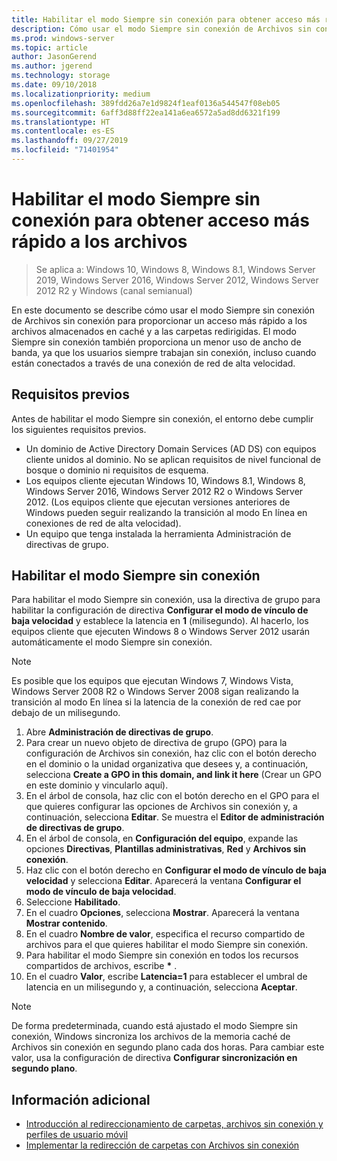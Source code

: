 ```yaml
---
title: Habilitar el modo Siempre sin conexión para obtener acceso más rápido a los archivos
description: Cómo usar el modo Siempre sin conexión de Archivos sin conexión para proporcionar un acceso más rápido a los archivos almacenados en caché y a las carpetas redirigidas.
ms.prod: windows-server
ms.topic: article
author: JasonGerend
ms.author: jgerend
ms.technology: storage
ms.date: 09/10/2018
ms.localizationpriority: medium
ms.openlocfilehash: 389fdd26a7e1d9824f1eaf0136a544547f08eb05
ms.sourcegitcommit: 6aff3d88ff22ea141a6ea6572a5ad8dd6321f199
ms.translationtype: HT
ms.contentlocale: es-ES
ms.lasthandoff: 09/27/2019
ms.locfileid: "71401954"
---
```

# <a name="enable-always-offline-mode-for-faster-access-to-files"></a>Habilitar el modo Siempre sin conexión para obtener acceso más rápido a los archivos

>Se aplica a: Windows 10, Windows 8, Windows 8.1, Windows Server 2019, Windows Server 2016, Windows Server 2012, Windows Server 2012 R2 y Windows (canal semianual)

En este documento se describe cómo usar el modo Siempre sin conexión de Archivos sin conexión para proporcionar un acceso más rápido a los archivos almacenados en caché y a las carpetas redirigidas. El modo Siempre sin conexión también proporciona un menor uso de ancho de banda, ya que los usuarios siempre trabajan sin conexión, incluso cuando están conectados a través de una conexión de red de alta velocidad.

## <a name="prerequisites"></a>Requisitos previos

Antes de habilitar el modo Siempre sin conexión, el entorno debe cumplir los siguientes requisitos previos.

- Un dominio de Active Directory Domain Services (AD DS) con equipos cliente unidos al dominio. No se aplican requisitos de nivel funcional de bosque o dominio ni requisitos de esquema.
- Los equipos cliente ejecutan Windows 10, Windows 8.1, Windows 8, Windows Server 2016, Windows Server 2012 R2 o Windows Server 2012. (Los equipos cliente que ejecutan versiones anteriores de Windows pueden seguir realizando la transición al modo En línea en conexiones de red de alta velocidad).
- Un equipo que tenga instalada la herramienta Administración de directivas de grupo.

## <a name="enable-always-offline-mode"></a>Habilitar el modo Siempre sin conexión

Para habilitar el modo Siempre sin conexión, usa la directiva de grupo para habilitar la configuración de directiva **Configurar el modo de vínculo de baja velocidad** y establece la latencia en **1** (milisegundo). Al hacerlo, los equipos cliente que ejecuten Windows 8 o Windows Server 2012 usarán automáticamente el modo Siempre sin conexión.

>[!NOTE]
>Es posible que los equipos que ejecutan Windows 7, Windows Vista, Windows Server 2008 R2 o Windows Server 2008 sigan realizando la transición al modo En línea si la latencia de la conexión de red cae por debajo de un milisegundo.

1. Abre **Administración de directivas de grupo**.
2. Para crear un nuevo objeto de directiva de grupo (GPO) para la configuración de Archivos sin conexión, haz clic con el botón derecho en el dominio o la unidad organizativa que desees y, a continuación, selecciona **Create a GPO in this domain, and link it here** (Crear un GPO en este dominio y vincularlo aquí).
3. En el árbol de consola, haz clic con el botón derecho en el GPO para el que quieres configurar las opciones de Archivos sin conexión y, a continuación, selecciona **Editar**. Se muestra el **Editor de administración de directivas de grupo**.
4. En el árbol de consola, en **Configuración del equipo**, expande las opciones **Directivas**, **Plantillas administrativas**, **Red** y **Archivos sin conexión**.
5. Haz clic con el botón derecho en **Configurar el modo de vínculo de baja velocidad** y selecciona **Editar**. Aparecerá la ventana **Configurar el modo de vínculo de baja velocidad**.
6. Seleccione **Habilitado**.
7. En el cuadro **Opciones**, selecciona **Mostrar**. Aparecerá la ventana **Mostrar contenido**.
8. En el cuadro **Nombre de valor**, especifica el recurso compartido de archivos para el que quieres habilitar el modo Siempre sin conexión.
9. Para habilitar el modo Siempre sin conexión en todos los recursos compartidos de archivos, escribe **\*** .
10. En el cuadro **Valor**, escribe **Latencia=1** para establecer el umbral de latencia en un milisegundo y, a continuación, selecciona **Aceptar**.

>[!NOTE]
>De forma predeterminada, cuando está ajustado el modo Siempre sin conexión, Windows sincroniza los archivos de la memoria caché de Archivos sin conexión en segundo plano cada dos horas. Para cambiar este valor, usa la configuración de directiva **Configurar sincronización en segundo plano**.

## <a name="more-information"></a>Información adicional

* [Introducción al redireccionamiento de carpetas, archivos sin conexión y perfiles de usuario móvil](folder-redirection-rup-overview.md)
* [Implementar la redirección de carpetas con Archivos sin conexión](deploy-folder-redirection.md)